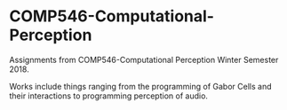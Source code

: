 # COMP546-Computational-Perception
Assignments from COMP546-Computational Perception Winter Semester 2018.


Works include things ranging from the programming of Gabor Cells and their interactions to programming perception of audio.
